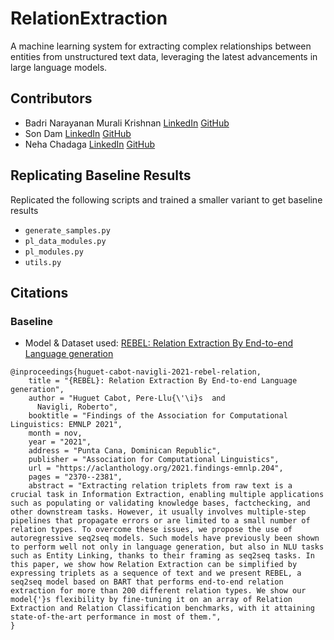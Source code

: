 # RelationExtraction

A machine learning system for extracting complex relationships between entities from unstructured text data, leveraging the latest advancements in large language models.

## Contributors

* Badri Narayanan Murali Krishnan [LinkedIn](https://www.linkedin.com/in/mbadrinarayanan/) [GitHub](https://github.com/MBadriNarayanan)
* Son Dam [LinkedIn](https://www.linkedin.com/in/son-dam-856853209/) [GitHub](https://github.com/damchauson)
* Neha Chadaga [LinkedIn](https://www.linkedin.com/in/neha-chadaga/) [GitHub](https://github.com/neha-chadaga)

## Replicating Baseline Results

Replicated the following scripts and trained a smaller variant to get baseline results
- `generate_samples.py`
- `pl_data_modules.py`
- `pl_modules.py`
- `utils.py`

## Citations

### Baseline

* Model & Dataset used: [REBEL: Relation Extraction By End-to-end Language generation
](https://github.com/Babelscape/rebel)

```
@inproceedings{huguet-cabot-navigli-2021-rebel-relation,
    title = "{REBEL}: Relation Extraction By End-to-end Language generation",
    author = "Huguet Cabot, Pere-Llu{\'\i}s  and
      Navigli, Roberto",
    booktitle = "Findings of the Association for Computational Linguistics: EMNLP 2021",
    month = nov,
    year = "2021",
    address = "Punta Cana, Dominican Republic",
    publisher = "Association for Computational Linguistics",
    url = "https://aclanthology.org/2021.findings-emnlp.204",
    pages = "2370--2381",
    abstract = "Extracting relation triplets from raw text is a crucial task in Information Extraction, enabling multiple applications such as populating or validating knowledge bases, factchecking, and other downstream tasks. However, it usually involves multiple-step pipelines that propagate errors or are limited to a small number of relation types. To overcome these issues, we propose the use of autoregressive seq2seq models. Such models have previously been shown to perform well not only in language generation, but also in NLU tasks such as Entity Linking, thanks to their framing as seq2seq tasks. In this paper, we show how Relation Extraction can be simplified by expressing triplets as a sequence of text and we present REBEL, a seq2seq model based on BART that performs end-to-end relation extraction for more than 200 different relation types. We show our model{'}s flexibility by fine-tuning it on an array of Relation Extraction and Relation Classification benchmarks, with it attaining state-of-the-art performance in most of them.",
}
```